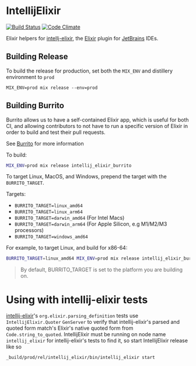 IntellijElixir
==============

[![Build Status](https://travis-ci.org/KronicDeth/intellij_elixir.svg?branch=master)](https://travis-ci.org/KronicDeth/intellij_elixir)
[![Code Climate](https://codeclimate.com/github/KronicDeth/intellij_elixir/badges/gpa.svg)](https://codeclimate.com/github/KronicDeth/intellij_elixir)

Elixir helpers for [intellj-elixir](https://github.com/KronicDeth/intellij-elixir),
the [Elixir](http://elixir-lang.org) plugin for [JetBrains](https://www.jetbrains.com)
IDEs.

## Building Release

To build the release for production, set both the `MIX_ENV` and
distillery environment to `prod`

`MIX_ENV=prod mix release --env=prod`

## Building Burrito

Burrito allows us to have a self-contained Elixir app, which is useful for both CI,
and allowing contributors to not have to run a specific version of Elixir in order
to build and test their pull requests.

See [Burrito](https://github.com/burrito-elixir/burrito) for more information

To build:

```bash
MIX_ENV=prod mix release intellij_elixir_burrito
```

To target Linux, MacOS, and Windows, prepend the target with the `BURRITO_TARGET`.

Targets:
- `BURRITO_TARGET=linux_amd64`
- `BURRITO_TARGET=linux_arm64`
- `BURRITO_TARGET=darwin_amd64` (For Intel Macs)
- `BURRITO_TARGET=darwin_arm64` (For Apple Silicon, e.g M1/M2/M3 processors)
- `BURRITO_TARGET=windows_amd64`

For example, to target Linux, and build for x86-64:

```bash
BURRITO_TARGET=linux_amd64 MIX_ENV=prod mix release intellij_elixir_burrito --overwrite --force
```

> By default, BURRITO_TARGET is set to the platform you are building on.

# Using with intellij-elixir tests

[intellij-elixir](https://github.com/KronicDeth/intellij-elixir)'s
`org.elixir.parsing_definition` tests use `IntellijElixir.Quoter` `GenServer`
to verify that intellij-elixir's parsed and quoted form match's Elixir's native
quoted form from `Code.string_to_quoted`.  IntellijElixir must be running
on node name `intellij_elixir` for intellij-elixir's tests to find it, so start
IntellijElixir release like so

```
_build/prod/rel/intellij_elixir/bin/intellij_elixir start
```
